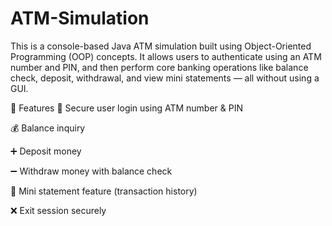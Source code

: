 # ATM-Simulation
This is a console-based Java ATM simulation built using Object-Oriented Programming (OOP) concepts. It allows users to authenticate using an ATM number and PIN, and then perform core banking operations like balance check, deposit, withdrawal, and view mini statements — all without using a GUI.

🎯 Features
🔐 Secure user login using ATM number & PIN

💰 Balance inquiry

➕ Deposit money

➖ Withdraw money with balance check

📜 Mini statement feature (transaction history)

❌ Exit session securely


